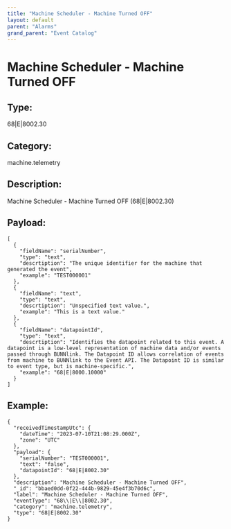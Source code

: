 ```yaml
---
title: "Machine Scheduler - Machine Turned OFF"
layout: default
parent: "Alarms"
grand_parent: "Event Catalog"
---
```


# Machine Scheduler - Machine Turned OFF

## Type:

68|E|8002.30

## Category:

machine.telemetry

## Description: 

Machine Scheduler - Machine Turned OFF (68\|E\|8002.30)

## Payload:

```
[
  {
    "fieldName": "serialNumber",
    "type": "text",
    "descrtiption": "The unique identifier for the machine that generated the event",
    "example": "TEST000001"
  },
  {
    "fieldName": "text",
    "type": "text",
    "descrtiption": "Unspecified text value.",
    "example": "This is a text value."
  },
  {
    "fieldName": "datapointId",
    "type": "text",
    "descrtiption": "Identifies the datapoint related to this event. A datapoint is a low-level representation of machine data and/or events passed through BUNNlink. The Datapoint ID allows correlation of events from machine to BUNNlink to the Event API. The Datapoint ID is similar to event type, but is machine-specific.",
    "example": "68|E|8000.10000"
  }
]
```

## Example:

```
{
  "receivedTimestampUtc": {
    "dateTime": "2023-07-10T21:08:29.000Z",
    "zone": "UTC"
  },
  "payload": {
    "serialNumber": "TEST000001",
    "text": "false",
    "datapointId": "68|E|8002.30"
  },
  "description": "Machine Scheduler - Machine Turned OFF",
  "_id": "bbaed0dd-0f22-444b-9829-45e4f3b70d6c",
  "label": "Machine Scheduler - Machine Turned OFF",
  "eventType": "68\\|E\\|8002.30",
  "category": "machine.telemetry",
  "type": "68|E|8002.30"
}
```
